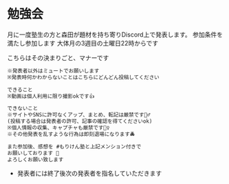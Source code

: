 # 勉強会

月に一度塾生の方と森田が題材を持ち寄りDiscord上で発表します。
参加条件を満たし参加します
大体月の3週目の土曜日22時からです

こちらはその決まりごと、マナーです

```txt
※発表者以外はミュートでお願いします
※発表時何かわからないことはこちらにどんどん投稿してください

できること
※動画は個人利用に限り撮影okです👍

できないこと
※サイトやSNSに許可なくアップ、まとめ、転記は厳禁です🙅‍♂️
(投稿する場合は発表者の許可、記事の確認を得てくださいok)
※個人情報の収集、キャプチャも厳禁です🙅‍♀️
※その他発表を乱すような行為は即刻退場になります🚔

また参加後、感想を #もりけん塾と上記メンション付きで
お願いしております 🙏
よろしくお願い致します
```

- 発表者には終了後次の発表者を指名していただきます
